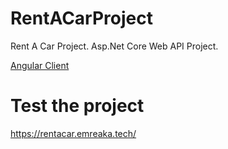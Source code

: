 # RentACarProject
Rent A Car Project. Asp.Net Core Web API Project.

[Angular Client](https://github.com/EmreAka/RentACar-Angular)

# Test the project

https://rentacar.emreaka.tech/
